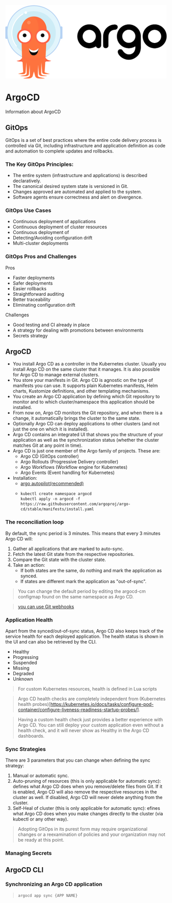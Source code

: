 <img src="icons/argo.svg" />

# ArgoCD
Information about ArgoCD

## GitOps

GitOps is a set of best practices where the entire code delivery process is controlled via Git, including infrastructure and application definition as code and automation to complete updates and rollbacks.

### The Key GitOps Principles:

* The entire system (infrastructure and applications) is described declaratively.
* The canonical desired system state is versioned in Git.
* Changes approved are automated and applied to the system.
* Software agents ensure correctness and alert on divergence.

### GitOps Use Cases

* Continuous deployment of applications
* Continuous deployment of cluster resources
* Continuous deployment of  
* Detecting/Avoiding configuration drift
* Multi-cluster deployments

### GitOps Pros and Challenges

Pros
* Faster deployments
* Safer deployments
* Easier rollbacks
* Straightforward auditing
* Better traceability
* Eliminating configuration drift

Challenges

* Good testing and CI already in place
* A strategy for dealing with promotions between environments
* Secrets strategy

## ArgoCD

* You install Argo CD as a controller in the Kubernetes cluster. Usually you install Argo CD on the same cluster that it manages. It is also possible for Argo CD to manage external clusters.
* You store your manifests in Git. Argo CD is agnostic on the type of manifests you can use. It supports plain Kubernetes manifests, Helm charts, Kustomize definitions, and other templating mechanisms.
* You create an Argo CD application by defining which Git repository to monitor and to which cluster/namespace this application should be installed.
* From now on, Argo CD monitors the Git repository, and when there is a change, it automatically brings the cluster to the same state.
* Optionally Argo CD can deploy applications to other clusters (and not just the one on which it is installed).
* Argo CD contains an integrated UI that shows you the structure of your application as well as the synchronization status (whether the cluster matches Git at any point in time).
* Argo CD is just one member of the Argo family of projects. These are:
  * Argo CD (GitOps controller)
  * Argo Rollouts (Progressive Delivery controller)
  * Argo Workflows (Workflow engine for Kubernetes)
  * Argo Events (Event handling for Kubernetes)
* Installation: 
  * [argo autopilot(recommended)](https://github.com/argoproj-labs/argocd-autopilot) 
  * ```
    kubectl create namespace argocd
    kubectl apply -n argocd -f https://raw.githubusercontent.com/argoproj/argo-cd/stable/manifests/install.yaml 
    ```
###  The reconciliation loop

By default, the sync period is 3 minutes. This means that every 3 minutes Argo CD will:

1. Gather all applications that are marked to auto-sync.
2. Fetch the latest Git state from the respective repositories.
3. Compare the Git state with the cluster state.
4. Take an action:
   * If both states are the same, do nothing and mark the application as synced.
   * If states are different mark the application as "out-of-sync".

>You can change the default period by editing the argocd-cm configmap found on the same namespace as Argo CD.

>[you can use Git webhooks](https://argo-cd.readthedocs.io/en/stable/operator-manual/webhook/)

###  Application Health

Apart from the synced/out-of-sync status, Argo CD also keeps track of the service health for each deployed application. The health status is shown in the UI and can also be retrieved by the CLI.

* Healthy
* Progressing
* Suspended
* Missing
* Degraded
* Unknown

> For custom Kubernetes resources, health is defined in Lua scripts


> Argo CD health checks are completely independent from (Kubernetes health probes)[https://kubernetes.io/docs/tasks/configure-pod-container/configure-liveness-readiness-startup-probes/].

>Having a custom health check just provides a better experience with Argo CD. You can still deploy your custom application even without a health check, and it will never show as Healthy in the Argo CD dashboards.

###  Sync Strategies

There are 3 parameters that you can change when defining the sync strategy:
1. Manual or automatic sync.
2. Auto-pruning of resources (this is only applicable for automatic sync): defines what Argo CD does when you remove/delete files from Git. If it is enabled, Argo CD will also remove the respective resources in the cluster as well. If disabled, Argo CD will never delete anything from the cluster.
3. Self-Heal of cluster (this is only applicable for automatic sync): efines what Argo CD does when you make changes directly to the cluster (via kubectl or any other way).

> Adopting GitOps in its purest form may require organizational changes or a reexamination of policies and your organization may not be ready at this point.

###  Managing Secrets


## ArgoCD CLI

### Synchronizing an Argo CD application
> ``` 
> argocd app sync {APP NAME}
> ```